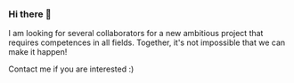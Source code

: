 ### Hi there 👋

I am looking for several collaborators for a new ambitious project that requires competences in all fields.
Together, it's not impossible that we can make it happen!

Contact me if you are interested :)
